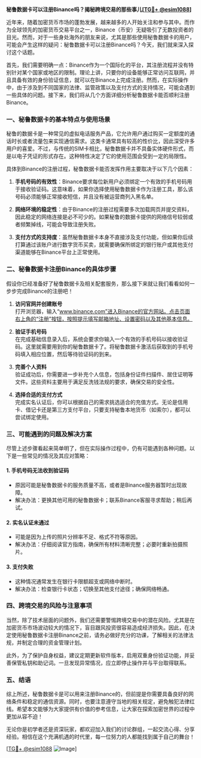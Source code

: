 **秘鲁数据卡可以注册Binance吗？揭秘跨境交易的那些事儿[[TG💪+ @esim1088](https://t.me/s/esim1088)]**

近年来，随着加密货币市场的蓬勃发展，越来越多的人开始关注和参与其中。而作为全球领先的加密货币交易平台之一，Binance（币安）无疑吸引了无数投资者的目光。然而，对于一些身处海外的朋友来说，尤其是那些使用秘鲁数据卡的用户，可能会产生这样的疑问：秘鲁数据卡可以注册Binance吗？今天，我们就来深入探讨这个话题。

首先，我们需要明确一点：Binance作为一个国际化的平台，其注册流程并没有特别针对某个国家或地区的限制。理论上讲，只要你的设备能够正常访问互联网，并且具备有效的身份验证信息，就可以在Binance上完成注册。然而，在实际操作中，由于涉及到不同国家的法律、监管政策以及支付方式的支持情况，可能会遇到一些具体的问题。接下来，我们将从几个方面详细分析秘鲁数据卡能否顺利注册Binance。

### **一、秘鲁数据卡的基本特点与使用场景**

秘鲁的数据卡是一种常见的虚拟电话服务产品，它允许用户通过购买一定额度的通话时长或者流量包来实现通信需求。这类卡通常具有较高的性价比，因此深受许多用户的喜爱。不过，与传统的SIM卡相比，秘鲁数据卡并不具备实体硬件形式，而是以电子凭证的形式存在。这种特性决定了它的使用范围会受到一定的局限性。

具体到Binance的注册过程，秘鲁数据卡能否发挥作用主要取决于以下几个因素：

1. **手机号码的有效性**：Binance要求每位新用户必须绑定一个有效的手机号码用于接收验证码。这意味着，如果你选择使用秘鲁数据卡作为注册工具，那么该号码必须能够正常接收短信，并且没有被运营商列入黑名单。

2. **网络环境的稳定性**：由于Binance的注册过程需要多次加载网页并提交资料，因此稳定的网络连接是必不可少的。如果秘鲁的数据卡提供的网络信号较弱或者频繁掉线，可能会导致注册失败。

3. **支付方式的支持度**：虽然秘鲁数据卡本身不直接涉及支付功能，但如果你后续打算通过该账户进行数字货币买卖，就需要确保所绑定的银行账户或其他支付渠道能够在Binance平台上正常使用。

### **二、秘鲁数据卡注册Binance的具体步骤**

假设你已经准备好了秘鲁数据卡及相关配套服务，那么接下来就让我们看看如何一步步完成Binance的注册吧！

1. **访问官网并创建账号**  
   打开浏览器，输入“www.binance.com”进入Binance的官方网站。点击页面右上角的“注册”按钮，按照提示填写邮箱地址、设置密码以及其他基本信息。

2. **验证手机号码**  
   在完成基础信息录入后，系统会要求你输入一个有效的手机号码以接收验证码。这里就需要用到你的秘鲁数据卡了。将秘鲁数据卡激活后获取到的手机号码填入相应位置，然后等待验证码的到来。

3. **完善个人资料**  
   验证成功后，你需要进一步补充个人信息，包括身份证件扫描件、居住证明等文件。这些资料主要用于满足反洗钱法规的要求，确保交易的安全性。

4. **选择合适的支付方式**  
   完成实名认证后，你可以根据自己的需求挑选适合的充值方式。无论是信用卡、借记卡还是第三方支付平台，只要支持秘鲁本地货币（如索尔），都可以尝试绑定使用。

### **三、可能遇到的问题及解决方案**

尽管上述步骤看起来简单明了，但在实际操作过程中，仍有可能遇到各种问题。以下是一些常见的情况及其应对策略：

#### **1. 手机号码无法收到验证码**
   - 原因可能是秘鲁数据卡的服务质量不高，或者是Binance服务器暂时出现故障。
   - 解决办法：更换其他可用的秘鲁数据卡；联系Binance客服寻求帮助；稍后再试。

#### **2. 实名认证未通过**
   - 可能是因为上传的照片分辨率不足、格式不符等原因。
   - 解决办法：仔细阅读官方指南，确保所有材料清晰完整；必要时重新拍摄照片。

#### **3. 支付失败**
   - 这种情况通常发生在银行卡限额超支或网络中断时。
   - 解决办法：检查银行卡状态；切换至其他支付途径；确保网络畅通。

### **四、跨境交易的风险与注意事项**

当然，除了技术层面的问题外，我们还需要警惕跨境交易中的潜在风险。尤其是在加密货币市场波动较大的情况下，盲目跟风投资很容易造成经济损失。因此，在决定使用秘鲁数据卡注册Binance之前，请务必做好充分的功课，了解相关的法律法规，并制定合理的资金管理计划。

此外，为了保护自身权益，建议定期更新软件版本，启用双重身份验证功能，并妥善保管私钥和助记词。一旦发现异常情况，应立即停止操作并与平台取得联系。

### **五、结语**

综上所述，秘鲁数据卡是可以用来注册Binance的，但前提是你需要具备良好的网络条件和稳定的通信资源。同时，也要注意遵守当地的相关规定，避免触犯法律红线。希望本文能够为大家提供有价值的参考信息，让大家在探索加密世界的过程中更加从容不迫！

无论你是初学者还是资深玩家，都欢迎加入我们的讨论群组，一起交流心得、分享经验。相信在这个充满机遇的时代里，每一位努力的人都能找到属于自己的舞台！

[[TG💪+ @esim1088](https://t.me/s/esim1088) ![Image](https://i.postimg.cc/4NQfJmqS/Snipaste-2025-05-13-00-14-12.png)]